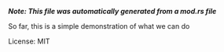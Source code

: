***Note: This file was automatically generated from a mod.rs file***

So far, this is a simple demonstration of what we can do

License: MIT
